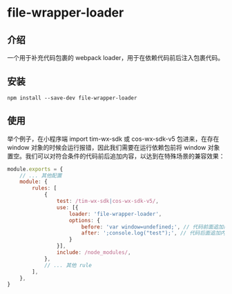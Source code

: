 # file-wrapper-loader

## 介绍

一个用于补充代码包裹的 webpack loader，用于在依赖代码前后注入包裹代码。

## 安装

```
npm install --save-dev file-wrapper-loader
```

## 使用

举个例子，在小程序端 import tim-wx-sdk 或 cos-wx-sdk-v5 包进来，在存在 window 对象的时候会运行报错，因此我们需要在运行依赖包前将 window 对象置空。我们可以对符合条件的代码前后追加内容，以达到在特殊场景的兼容效果：

```js
module.exports = {
    // ... 其他配置
    module: {
        rules: [
            {
                test: /tim-wx-sdk|cos-wx-sdk-v5/,
                use: [{
                    loader: 'file-wrapper-loader',
                    options: {
                        before: 'var window=undefined;', // 代码前面追加内容
                        after: ';console.log("test");', // 代码后面追加内容
                    }
                }],
                include: /node_modules/,
            },
            // ... 其他 rule
        ],
    },
}

```
